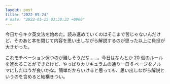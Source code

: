 ```yaml
---
layout: post
title: "2022-05-24"
# date: "2022-05-25 03:30:23 +0900"
---
```


今日からキク英文法を始めた。読み進めていくのはそこまで苦じゃないんだけど、そのあと本を閉じて内容を思い出しながら解説するのが思った以上に負担が大きかった。

これモチベーション保つのが難しそうだな......。今日はなんとか 20 個のルールを進めることができたけど、やっぱりカリキュラムの通り一日 6 ページをノルマにしたほうが良いかな。簡単だからいけると思っても、思い出しながら解説というのを含めると結構きつい。